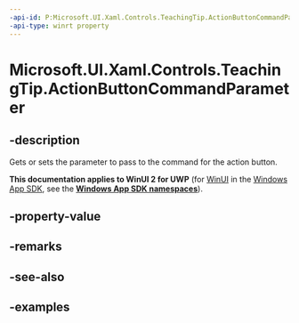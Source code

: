 ```yaml
---
-api-id: P:Microsoft.UI.Xaml.Controls.TeachingTip.ActionButtonCommandParameter
-api-type: winrt property
---
```


# Microsoft.UI.Xaml.Controls.TeachingTip.ActionButtonCommandParameter

<!--
public object ActionButtonCommandParameter { get; set; }
-->

## -description

Gets or sets the parameter to pass to the command for the action button.

**This documentation applies to WinUI 2 for UWP** (for [WinUI](/windows/apps/winui/winui3/) in the [Windows App SDK](/windows/apps/windows-app-sdk/), see the **[Windows App SDK namespaces](/windows/windows-app-sdk/api/winrt/)**).

## -property-value

## -remarks

## -see-also

## -examples

